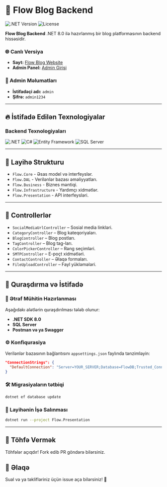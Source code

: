 # 🚀 Flow Blog Backend

![.NET Version](https://img.shields.io/badge/.NET-8.0-blue?style=for-the-badge)
![License](https://img.shields.io/badge/license-MIT-green?style=for-the-badge)

**Flow Blog Backend** .NET 8.0 ilə hazırlanmış bir blog platformasının backend hissəsidir.

### 🌐 Canlı Versiya
- **Sayt:** [Flow Blog Website](https://flow-blog-website.vercel.app/)
- **Admin Panel:** [Admin Girişi](https://flow-blog-website.vercel.app/admin-login)

### 🔑 Admin Məlumatları
- **İstifadəçi adı:** `admin`  
- **Şifrə:** `admin1234`

---

## 🔥 **İstifadə Edilən Texnologiyalar**
### **Backend Texnologiyaları**
![.NET](https://img.shields.io/badge/.NET-512BD4?style=for-the-badge&logo=dotnet&logoColor=white)
![C#](https://img.shields.io/badge/C%23-239120?style=for-the-badge&logo=csharp&logoColor=white)
![Entity Framework](https://img.shields.io/badge/Entity%20Framework-512BD4?style=for-the-badge&logo=dotnet&logoColor=white)
![SQL Server](https://img.shields.io/badge/SQL%20Server-CC2927?style=for-the-badge&logo=microsoftsqlserver&logoColor=white)

---

## 📂 **Layihə Strukturu**

- `Flow.Core` - Əsas model və interfeyslər.
- `Flow.DAL` - Verilənlər bazası əməliyyatları.
- `Flow.Business` - Biznes məntiqi.
- `Flow.Infrastructure` - Yardımçı xidmətlər.
- `Flow.Presentation` - API interfeysləri.

---

## 📌 **Controllerlər**
- `SocialMediaUrlController` – Sosial media linkləri.
- `CategoryController` – Blog kateqoriyaları.
- `BlogController` – Blog postları.
- `TagController` – Blog tag-ları.
- `ColorPickerController` – Rəng seçimləri.
- `SMTPController` – E-poçt xidmətləri.
- `ContactController` – Əlaqə formaları.
- `FileUploadController` – Fayl yükləmələri.

---

## 🔧 **Quraşdırma və İstifadə**
### 📌 **Ətraf Mühitin Hazırlanması**
Aşağıdakı alətlərin quraşdırılması tələb olunur:
- **.NET SDK 8.0**
- **SQL Server**
- **Postman və ya Swagger**

### ⚙ **Konfiqurasiya**
Verilənlər bazasının bağlantısını `appsettings.json` faylında tənzimləyin:
```json
"ConnectionStrings": {
  "DefaultConnection": "Server=YOUR_SERVER;Database=FlowDB;Trusted_Connection=True;"
}
```

### 🛠 **Migrasiyaların tətbiqi**
```sh
dotnet ef database update
```

### 🚀 **Layihənin İşə Salınması**
```sh
dotnet run --project Flow.Presentation
```

---

## 🤝 **Töhfə Vermək**
Töhfələr açıqdır! Fork edib PR göndərə bilərsiniz.

## 📩 **Əlaqə**
Sual və ya təklifləriniz üçün issue aça bilərsiniz! 🚀

